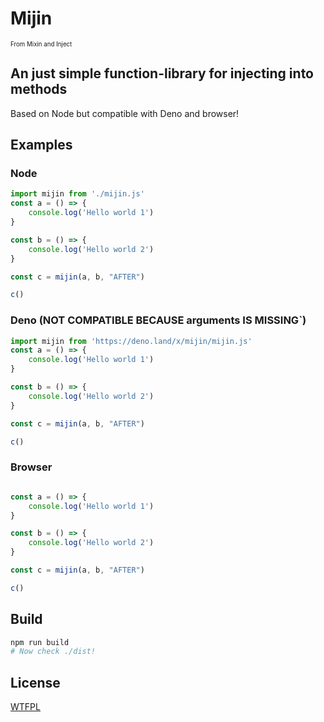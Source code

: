 # Mijin 
<sub><sup>From Mixin and Inject</sup></sub>

## An just simple function-library for injecting into methods

Based on Node but compatible with Deno and browser!



## Examples

### Node
```js
import mijin from './mijin.js'
const a = () => {
    console.log('Hello world 1')
}

const b = () => {
    console.log('Hello world 2')
}

const c = mijin(a, b, "AFTER")

c()
```

### Deno (NOT COMPATIBLE BECAUSE arguments IS MISSING`)
```js
import mijin from 'https://deno.land/x/mijin/mijin.js'
const a = () => {
    console.log('Hello world 1')
}

const b = () => {
    console.log('Hello world 2')
}

const c = mijin(a, b, "AFTER")

c()
```

### Browser
```js

const a = () => {
    console.log('Hello world 1')
}

const b = () => {
    console.log('Hello world 2')
}

const c = mijin(a, b, "AFTER")

c()

```

## Build
```sh
npm run build
# Now check ./dist!
```

## License

[WTFPL](http://www.wtfpl.net/)